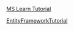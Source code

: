 ﻿[MS Learn Tutorial](https://learn.microsoft.com/en-us/ef/ef6/modeling/code-first/workflows/new-database?source=recommendations)

[EntityFrameworkTutorial](https://www.entityframeworktutorial.net/code-first)

